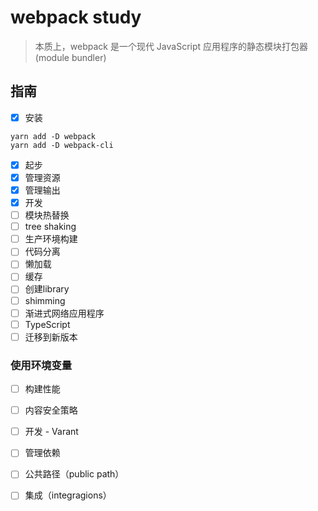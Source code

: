 # webpack study
> 本质上，webpack 是一个现代 JavaScript 应用程序的静态模块打包器(module bundler)

## 指南
* [x] 安装

```
yarn add -D webpack
yarn add -D webpack-cli
``` 
* [x] 起步
* [x] 管理资源
* [x] 管理输出
* [x] 开发
* [ ] 模块热替换
* [ ] tree shaking
* [ ] 生产环境构建
* [ ] 代码分离
* [ ] 懒加载
* [ ] 缓存
* [ ] 创建library
* [ ] shimming
* [ ] 渐进式网络应用程序
* [ ] TypeScript
* [ ] 迁移到新版本

### 使用环境变量
* [ ] 构建性能
* [ ] 内容安全策略
* [ ] 开发 - Varant
* [ ] 管理依赖
* [ ] 公共路径（public path）
* [ ] 集成（integragions）



